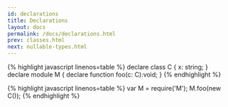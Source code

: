 ```yaml
---
id: declarations
title: Declarations
layout: docs
permalink: /docs/declarations.html
prev: classes.html
next: nullable-types.html
---
```


{% highlight javascript linenos=table %}
declare class C {
  x: string;
}
declare module M {
  declare function foo(c: C):void;
}
{% endhighlight %}

{% highlight javascript linenos=table %}
var M = require('M');
M.foo(new C());
{% endhighlight %}
